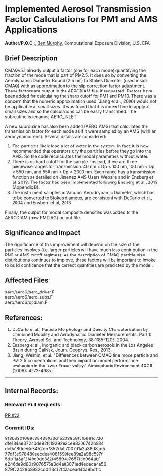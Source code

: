 # Implemented Aerosol Transmission Factor Calculations for PM1 and AMS Applications

**Author/P.O.C.:**, [Ben Murphy](mailto:murphy.benjamin@epa.gov), Computational Exposure Division, U.S. EPA

## Brief Description

CMAQv5.1 already output a factor (one for each mode) quantifying the fraction of the mode that is part of PM2.5. It does so by converting the Aerodynamic Diameter Bound (2.5 um) to Stokes Diameter (used inside CMAQ) with an approximation to the slip correction factor adjustment. These factors are output in the AERODIAM file, if requested. Factors have been added for calculating the sharp cutoff for PM1 and PM10. There was a concern that the numeric approximation used (Jiang et al., 2006) would not be applicable at small sizes. It was found that it is indeed fine to apply at small sizes and so the calculations can be easily transcribed. The subroutine is renamed AERO_INLET.

A new subroutine has also been added (AERO_AMS) that calculates the transmission factor for each mode as if it were sampled by an AMS (with an aerodynamic lens). Several details are considered:

1. The particles likely lose a lot of water in the system. In fact, it is now recommended that operators dry the particles before they go into the AMS. So the code recalculates the modal parameters without water.
2. There is no hard cutoff for the sample. Instead, there are three piecewise ranges for transmission: 40 nm < Dp < 100 nm, 100 nm < Dp < 550 nm, and 550 nm < Dp < 2000 nm. Each range has a transmission function as detailed on Jimenez AMS Users Website and in Ensberg et al, 2013. The factor has been implemented following Ensberg et al., 2013 (Appendix B).
3. The instrument samples in Vacuum Aerodnynamic Diameter, which has to be converted to Stokes diameter, are consistent with DeCarlo et al., 2004 and Ensberg et al, 2013.

Finally, the output for modal composite densities was added to the AERODIAM (now PMDIAG) output file.

## Significance and Impact

The significance of this improvement will depend on the size of the particles involves (i.e. larger particles will have much less contribution in the PM1 or AMS cutoff regimes). As the description of CMAQ particle size distirbutions continues to improve, these factors will be important to invoke to build confidence that the correct quantities are predicted by the model.

## Affected Files:
aero/aero6/aero_driver.F  
aero/aero6/aero_subs.F  
aero/aero6/opdiam.F  


## References:

1. DeCarlo et al., Particle Morphology and Density Characterization by Combined Mobility and Aerodynamic Diameter Measurements. Part 1: Theory, Aerosol Sci. and Technology, 38:1185-1205, 2004.
2. Ensberg et al., Inorganic and black carbon aerosols in the Los Angeles Basin during CalNex, Journ. Geophys. Res., 2013.
3. Jiang, Weimin, et al. "Differences between CMAQ fine mode particle and PM 2.5 concentrations and their impact on model performance evaluation in the lower Fraser valley." Atmospheric Environment 40.26 (2006): 4973-4985.

-----
## Internal Records:

### Relevant Pull Requests:
  [PR #22](https://github.com/usepa/cmaq_dev/pull/22)

### Commit IDs:
8f3bd301099c354350a3d152088c9f2fb961c720  
dfe134ae37240de92fc19292e2ce98306742b984  
dc9a180de6d3452db7852dab7007d1a2a38d8ad5  
77df3e978480eecdea4081599fee89a2a98c597f  
5db1fa3af2f49c9dc382f45593a7657fbb964abf  
e246de9d80a9076575a3d4a83071ed4edeca4a56  
879f22428b8932cd0113c12f42acead44a9bdf1c  
